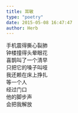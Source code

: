 ```yaml
---  
title: 耳敏  
type: "poetry"  
date: 2015-05-08 16:47:47  
author: Herb  
---  
```

手机震得撕心裂肺  
钟楼撞得头晕眼花  
喜鹊叫了一个清早  
只把它的嗓子叫哑  
我还赖在床上挣扎  
等一个人  
经过门口  
他的脚步声  
会把我解放
